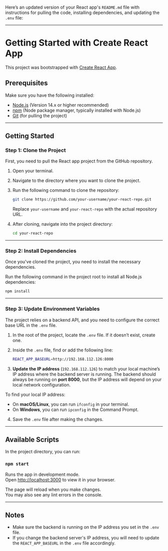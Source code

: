 Here’s an updated version of your React app's `README.md` file with instructions for pulling the code, installing dependencies, and updating the `.env` file:

---

# Getting Started with Create React App

This project was bootstrapped with [Create React App](https://github.com/facebook/create-react-app).

## Prerequisites

Make sure you have the following installed:

- [Node.js](https://nodejs.org/) (Version 14.x or higher recommended)
- [npm](https://www.npmjs.com/) (Node package manager, typically installed with Node.js)
- [Git](https://git-scm.com/) (for pulling the project)

---

## Getting Started

### Step 1: Clone the Project

First, you need to pull the React app project from the GitHub repository.

1. Open your terminal.
2. Navigate to the directory where you want to clone the project.
3. Run the following command to clone the repository:

   ```bash
   git clone https://github.com/your-username/your-react-repo.git
   ```

   Replace `your-username` and `your-react-repo` with the actual repository URL.

4. After cloning, navigate into the project directory:

   ```bash
   cd your-react-repo
   ```

---

### Step 2: Install Dependencies

Once you've cloned the project, you need to install the necessary dependencies.

Run the following command in the project root to install all Node.js dependencies:

```bash
npm install
```

---

### Step 3: Update Environment Variables

The project relies on a backend API, and you need to configure the correct base URL in the `.env` file.

1. In the root of the project, locate the `.env` file. If it doesn’t exist, create one.
2. Inside the `.env` file, find or add the following line:

   ```bash
   REACT_APP_BASEURL=http://192.168.112.126:8000
   ```

3. **Update the IP address** (`192.168.112.126`) to match your local machine’s IP address where the backend server is running. The backend should always be running on **port 8000**, but the IP address will depend on your local network configuration.

To find your local IP address:
- On **macOS/Linux**, you can run `ifconfig` in your terminal.
- On **Windows**, you can run `ipconfig` in the Command Prompt.

4. Save the `.env` file after making the changes.

---

## Available Scripts

In the project directory, you can run:

### `npm start`

Runs the app in development mode.\
Open [http://localhost:3000](http://localhost:3000) to view it in your browser.

The page will reload when you make changes.\
You may also see any lint errors in the console.

---

## Notes

- Make sure the backend is running on the IP address you set in the `.env` file.
- If you change the backend server's IP address, you will need to update the `REACT_APP_BASEURL` in the `.env` file accordingly.
